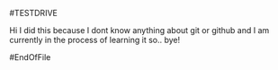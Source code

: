 #TESTDRIVE

Hi
I did this because I dont know anything about git or github and I am currently in the process of learning it so..
bye!

#EndOfFile
